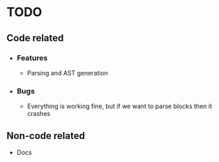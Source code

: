 # TODO

## Code related

- ### Features

  - Parsing and AST generation

- ### Bugs

  - Everything is working fine, but if we want to parse blocks then it crashes

## Non-code related

- Docs
